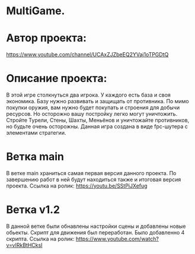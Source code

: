 # MultiGame.

# Автор проекта:
https://www.youtube.com/channel/UCAxZJZbeEQ2YVaj1oTPGDtQ

# Описание проекта:
В этой игре столкнуться два игрока. У каждого есть база и своя экономика. Базу нужно развивать и защищать от противника. По мимо покупки оружия, вам нужно будет покупать и строения для добычи ресурсов. Но осторожно вашу постройку легко могут уничтожить. Стройте Турели, Стены, Шахты, Меньёнов и уничтожайте противников, но будьте очень осторожны.
Данная игра создана в виде fpc-шутера с элементами стратегии. 

# Ветка main
В ветке main храниться самая первая версия данного проекта. По завершению работ в ней будут находиться также и итоговая версия проекта.
Ссылка на ролик: https://youtu.be/SStPiJXefug

# Ветка v1.2
В данной ветке были обнавлены настройки сцены и добавлены новые обьекты. Скрипт для движения был переработан. Было добавленно 4 скрипта.
Ссылка на ролик: https://www.youtube.com/watch?v=vIRkBtHCksI
